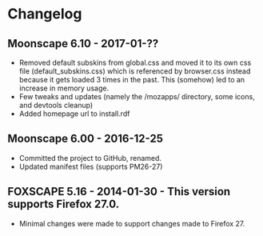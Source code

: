 # Changelog

## Moonscape 6.10 - 2017-01-??
- Removed default subskins from global.css and moved it to its own css file (default_subskins.css)
  which is referenced by browser.css instead because it gets loaded 3 times in the past.
  This (somehow) led to an increase in memory usage. 
- Few tweaks and updates (namely the /mozapps/ directory, some icons, and devtools cleanup)
- Added homepage url to install.rdf

## Moonscape 6.00 - 2016-12-25
- Committed the project to GitHub, renamed.
- Updated manifest files (supports PM26-27)

## FOXSCAPE 5.16 - 2014-01-30 - This version supports Firefox 27.0.
- Minimal changes were made to support changes made to Firefox 27.